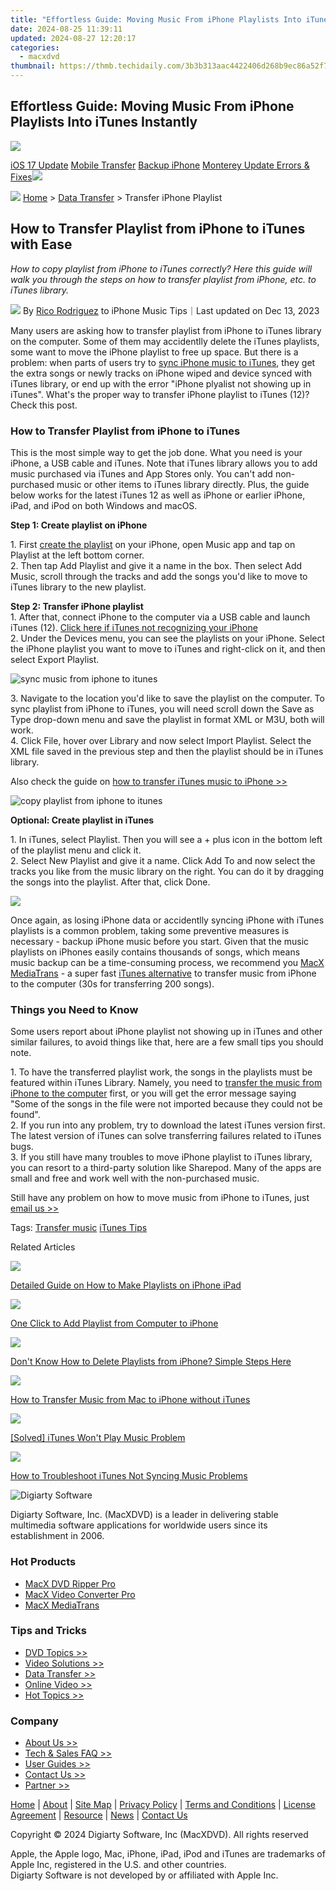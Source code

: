 ```yaml
---
title: "Effortless Guide: Moving Music From iPhone Playlists Into iTunes Instantly"
date: 2024-08-25 11:39:11
updated: 2024-08-27 12:20:17
categories:
  - macxdvd
thumbnail: https://thmb.techidaily.com/3b3b313aac4422406d268b9ec86a52f71522ac5dfd6eae7e41b861cd70dad021.png
---
```


## Effortless Guide: Moving Music From iPhone Playlists Into iTunes Instantly

[![](https://www.macxdvd.com/mobile/../image-style/new-seo/icon10.png)](https://tools.techidaily.com/macxdvd/products/)

[iOS 17 Update](https://tools.techidaily.com/macxdvd/products/) [Mobile Transfer](https://tools.techidaily.com/macxdvd/products/) [Backup iPhone](https://tools.techidaily.com/macxdvd/products/) [Monterey Update Errors & Fixes](https://tools.techidaily.com/macxdvd/products/)![](https://www.macxdvd.com/mobile/article-image/hot.gif) 



![](https://www.macxdvd.com/mobile/../image-style/new-seo/icon7.png) [Home](https://tools.techidaily.com/macxdvd/products/) \> [Data Transfer](https://tools.techidaily.com/macxdvd/products/) \> Transfer iPhone Playlist

## How to Transfer Playlist from iPhone to iTunes with Ease



_How to copy playlist from iPhone to iTunes correctly? Here this guide will walk you through the steps on how to transfer playlist from iPhone, etc. to iTunes library._ 

![](https://www.macxdvd.com/mobile/../image-style/new-seo/icon6.png) By [Rico Rodriguez](https://www.linkedin.com/in/rico-rodriguez-06815a104/) to iPhone Music Tips｜Last updated on Dec 13, 2023

Many users are asking how to transfer playlist from iPhone to iTunes library on the computer. Some of them may accidentlly delete the iTunes playlists, some want to move the iPhone playlist to free up space. But there is a problem: when parts of users try to [sync iPhone music to iTunes](https://tools.techidaily.com/macxdvd/products/), they get the extra songs or newly tracks on iPhone wiped and device synced with iTunes library, or end up with the error "iPhone plyalist not showing up in iTunes". What's the proper way to transfer iPhone playlist to iTunes (12)? Check this post.



### How to Transfer Playlist from iPhone to iTunes

This is the most simple way to get the job done. What you need is your iPhone, a USB cable and iTunes. Note that iTunes library allows you to add music purchased via iTunes and App Stores only. You can't add non-purchased music or other items to iTunes library directly. Plus, the guide below works for the latest iTunes 12 as well as iPhone or earlier iPhone, iPad, and iPod on both Windows and macOS. 

**Step 1: Create playlist on iPhone**

1\. First [create the playlist](https://tools.techidaily.com/macxdvd/products/) on your iPhone, open Music app and tap on Playlist at the left bottom corner.   
 2\. Then tap Add Playlist and give it a name in the box. Then select Add Music, scroll through the tracks and add the songs you'd like to move to iTunes library to the new playlist.

**Step 2: Transfer iPhone playlist**  
 1\. After that, connect iPhone to the computer via a USB cable and launch iTunes (12). [Click here if iTunes not recognizing your iPhone](https://tools.techidaily.com/macxdvd/products/)  
 2\. Under the Devices menu, you can see the playlists on your iPhone. Select the iPhone playlist you want to move to iTunes and right-click on it, and then select Export Playlist. 

![sync music from iphone to itunes](https://www.macxdvd.com/mobile/article-image/playlist-itunes.jpg)

3\. Navigate to the location you'd like to save the playlist on the computer. To sync playlist from iPhone to iTunes, you will need scroll down the Save as Type drop-down menu and save the playlist in format XML or M3U, both will work.  
4\. Click File, hover over Library and now select Import Playlist. Select the XML file saved in the previous step and then the playlist should be in iTunes library.

Also check the guide on [how to transfer iTunes music to iPhone >>](https://tools.techidaily.com/macxdvd/products/)

![copy playlist from iphone to itunes](https://www.macxdvd.com/mobile/article-image/playlist-itunes1.jpg)

**Optional: Create playlist in iTunes** 

1\. In iTunes, select Playlist. Then you will see a + plus icon in the bottom left of the playlist menu and click it.  
 2\. Select New Playlist and give it a name. Click Add To and now select the tracks you like from the music library on the right. You can do it by dragging the songs into the playlist. After that, click Done. 

![](https://www.macxdvd.com/mobile/../image-style/new-seo/icon0.png)

Once again, as losing iPhone data or accidentlly syncing iPhone with iTunes playlists is a common problem, taking some preventive measures is necessary - backup iPhone music before you start. Given that the music playlists on iPhones easily contains thousands of songs, which means music backup can be a time-consuming process, we recommend you [MacX MediaTrans](https://tools.techidaily.com/macxdvd/products/) \- a super fast [iTunes alternative](https://tools.techidaily.com/macxdvd/products/) to transfer music from iPhone to the computer (30s for transferring 200 songs). 

### **Things you Need to Know**

Some users report about iPhone playlist not showing up in iTunes and other similar failures, to avoid things like that, here are a few small tips you should note.

1\. To have the transferred playlist work, the songs in the playlists must be featured within iTunes Library. Namely, you need to [transfer the music from iPhone to the computer](https://tools.techidaily.com/macxdvd/products/) first, or you will get the error message saying "Some of the songs in the file were not imported because they could not be found".  
2\. If you run into any problem, try to download the latest iTunes version first. The latest version of iTunes can solve transferring failures related to iTunes bugs.  
3\. If you still have many troubles to move iPhone playlist to iTunes library, you can resort to a third-party solution like Sharepod. Many of the apps are small and free and work well with the non-purchased music.

 Still have any problem on how to move music from iPhone to iTunes, just [email us >>](https://tools.techidaily.com/macxdvd/products/) 

 Tags: [Transfer music](https://tools.techidaily.com/macxdvd/products/) [iTunes Tips](https://tools.techidaily.com/macxdvd/products/) 



Related Articles

![](https://www.macxdvd.com/mobile/../image-style/new-seo/pic7.jpg)

[Detailed Guide on How to Make Playlists on iPhone iPad](https://tools.techidaily.com/macxdvd/products/) 

![](https://www.macxdvd.com/mobile/../image-style/new-seo/pic6.jpg)

[One Click to Add Playlist from Computer to iPhone](https://tools.techidaily.com/macxdvd/products/) 

![](https://www.macxdvd.com/mobile/../image-style/new-seo/pic5.jpg)

[Don't Know How to Delete Playlists from iPhone? Simple Steps Here](https://tools.techidaily.com/macxdvd/products/) 

![](https://www.macxdvd.com/mobile/../image-style/new-seo/pic4.jpg)

[How to Transfer Music from Mac to iPhone without iTunes](https://tools.techidaily.com/macxdvd/products/) 

![](https://www.macxdvd.com/mobile/../image-style/new-seo/pic3.jpg)

[\[Solved\] iTunes Won't Play Music Problem](https://tools.techidaily.com/macxdvd/products/) 

![](https://www.macxdvd.com/mobile/../image-style/new-seo/pic2.jpg)

[How to Troubleshoot iTunes Not Syncing Music Problems](https://tools.techidaily.com/macxdvd/products/) 



![Digiarty Software](https://www.macxdvd.com/mobile/../icon/logo.png) 

Digiarty Software, Inc. (MacXDVD) is a leader in delivering stable multimedia software applications for worldwide users since its establishment in 2006.

### Hot Products

* [MacX DVD Ripper Pro](https://tools.techidaily.com/macxdvd/products/)
* [MacX Video Converter Pro](https://tools.techidaily.com/macxdvd/products/)
* [MacX MediaTrans](https://tools.techidaily.com/macxdvd/products/)

### Tips and Tricks

* [DVD Topics >>](https://tools.techidaily.com/macxdvd/products/)
* [Video Solutions >>](https://tools.techidaily.com/macxdvd/products/)
* [Data Transfer >>](https://tools.techidaily.com/macxdvd/products/)
* [Online Video >>](https://tools.techidaily.com/macxdvd/products/)
* [Hot Topics >>](https://tools.techidaily.com/macxdvd/products/)

### Company

* [About Us >>](https://tools.techidaily.com/macxdvd/products/)
* [Tech & Sales FAQ >>](https://tools.techidaily.com/macxdvd/products/)
* [User Guides >>](https://tools.techidaily.com/macxdvd/products/)
* [Contact Us >>](https://tools.techidaily.com/macxdvd/products/)
* [Partner >>](https://tools.techidaily.com/macxdvd/products/)



[Home](https://tools.techidaily.com/macxdvd/products/) | [About](https://tools.techidaily.com/macxdvd/products/) | [Site Map](https://tools.techidaily.com/macxdvd/products/) | [Privacy Policy](https://tools.techidaily.com/macxdvd/products/) | [Terms and Conditions](https://tools.techidaily.com/macxdvd/products/) | [License Agreement](https://tools.techidaily.com/macxdvd/products/) | [Resource](https://tools.techidaily.com/macxdvd/products/) | [News](https://tools.techidaily.com/macxdvd/products/) | [Contact Us](https://tools.techidaily.com/macxdvd/products/)

Copyright © 2024 Digiarty Software, Inc (MacXDVD). All rights reserved

Apple, the Apple logo, Mac, iPhone, iPad, iPod and iTunes are trademarks of Apple Inc, registered in the U.S. and other countries.  
Digiarty Software is not developed by or affiliated with Apple Inc.

<ins class="adsbygoogle"
     style="display:block"
     data-ad-format="autorelaxed"
     data-ad-client="ca-pub-7571918770474297"
     data-ad-slot="1223367746"></ins>



<ins class="adsbygoogle"
     style="display:block"
     data-ad-client="ca-pub-7571918770474297"
     data-ad-slot="8358498916"
     data-ad-format="auto"
     data-full-width-responsive="true"></ins>
